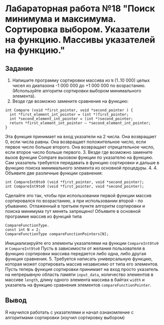 # Лабараторная работа №18 "Поиск минимума и максимума. Сортировка выбором. Указатели на функцию. Массивы указателей на функцию." 

## Задание 
1. Напишите программу сортировки массива из `N` (1..10 000) целых чисел из
диапазона -1 000 000 до +1 000 000 по возрастанию. (Используйте
алгоритм сортировки выбором минимального элемента).
2. Везде где возможно замените сравнение на функцию:
```
int Compare (void *first_pointer, void *second_pointer ) {
  int *first_element_int_pointer = (int *)first_pointer;
  int *second_element_int_pointer = (int *)second_pointer;
  return *first_element_int_pointer – *second_element_int_pointer;
}
```
Эта функция принимает на вход указатели на 2 числа.
Она возвращает 0, если числа равны.
Она возвращает положительное число, если первое число больше
второго.
Она возвращает отрицательное число, если второе число больше
первого.
3. Везде где возможно замените вызов функции Compare вызовом
функции по указателю на функцию.
Сам указатель требуется передавать в функцию сортировки и
дальше в функцию поиска минимального элемента из основной
процедуры.
4.
4. Объявите две различные функции сравнения:
```
int CompareInt0to9 (void *first_pointer, void *second_pointer);
int CompareInt9to0 (void *first_pointer, void *second_pointer);
```
Сделайте это так, чтобы при использовании первой функции массив
сортировался по возрастанию, а при использовании второй - по
убыванию. Отлаженный в третьем пункте алгоритм сортировки и
поиска минимума тут менять запрещено!
Объявите в основной программе массив из функций типа
```
CompareFunctionType.
const int N = 2;
CompareFunctionType compareFunctionPointers[N];
```
Инициализируйте его элементы указателями на функции
`CompareInt0to9` и `CompareInt9to0`
Пусть в зависимости от желания пользователя в функцию
сортировки массива передается либо одна, либо другая функция
сравнения.
5.
Требуется написать универсальную функцию, которая может
сортировать массив независимо от типа его элементов.
Пусть теперь функция сортировки принимает на вход просто
указатель на непрерывную область памяти `input_data`, количество
элементов в массиве `length`, длину одного элемента массива в
байтах `width` и указатель на функцию сравнения элементов
`compareFunctionPointer`.


## Вывод
Я научился работать с указателями и начал ознакомление с алгоритмами сортировки (изучил сортировку выбором)
